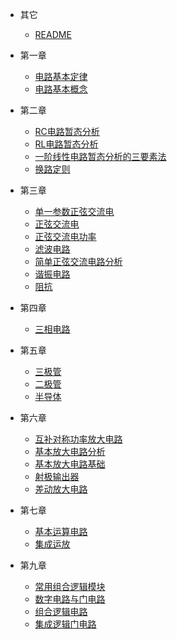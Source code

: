 * 其它
  * [README](电工电子技术基础/README.md)
* 第一章
  * [电路基本定律](电工电子技术基础/第一章/电路基本定律.md)
  * [电路基本概念](电工电子技术基础/第一章/电路基本概念.md)
* 第二章
  * [RC电路暂态分析](电工电子技术基础/第二章/RC电路暂态分析.md)
  * [RL电路暂态分析](电工电子技术基础/第二章/RL电路暂态分析.md)
  * [一阶线性电路暂态分析的三要素法](电工电子技术基础/第二章/一阶线性电路暂态分析的三要素法.md)
  * [换路定则](电工电子技术基础/第二章/换路定则.md)
* 第三章
  * [单一参数正弦交流电](电工电子技术基础/第三章/单一参数正弦交流电.md)
  * [正弦交流电](电工电子技术基础/第三章/正弦交流电.md)
  * [正弦交流电功率](电工电子技术基础/第三章/正弦交流电功率.md)
  * [滤波电路](电工电子技术基础/第三章/滤波电路.md)
  * [简单正弦交流电路分析](电工电子技术基础/第三章/简单正弦交流电路分析.md)
  * [谐振电路](电工电子技术基础/第三章/谐振电路.md)
  * [阻抗](电工电子技术基础/第三章/阻抗.md)
* 第四章
  * [三相电路](电工电子技术基础/第四章/三相电路.md)
* 第五章
  * [三极管](电工电子技术基础/第五章/三极管.md)
  * [二极管](电工电子技术基础/第五章/二极管.md)
  * [半导体](电工电子技术基础/第五章/半导体.md)
* 第六章
  * [互补对称功率放大电路](电工电子技术基础/第六章/互补对称功率放大电路.md)
  * [基本放大电路分析](电工电子技术基础/第六章/基本放大电路分析.md)
  * [基本放大电路基础](电工电子技术基础/第六章/基本放大电路基础.md)
  * [射极输出器](电工电子技术基础/第六章/射极输出器.md)
  * [差动放大电路](电工电子技术基础/第六章/差动放大电路.md)
* 第七章
  * [基本运算电路](电工电子技术基础/第七章/基本运算电路.md)
  * [集成运放](电工电子技术基础/第七章/集成运放.md)

* 第九章
  * [常用组合逻辑模块](电工电子技术基础/第九章/常用组合逻辑模块.md)
  * [数字电路与门电路](电工电子技术基础/第九章/数字电路与门电路.md)
  * [组合逻辑电路](电工电子技术基础/第九章/组合逻辑电路.md)
  * [集成逻辑门电路](电工电子技术基础/第九章/集成逻辑门电路.md)
